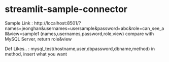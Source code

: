 # streamlit-sample-connector

Sample Link : http://localhost:8501/?names=jeonghan&usernames=usersample&password=abc&role=can_see_all&view=sample1
              (names,usernames,password,role,view)
              compare with MySQL Server, return role&view

Def Likes..  : mysql_test(hostname,user,dbpassword,dbname,method)
                in method, insert what you want
